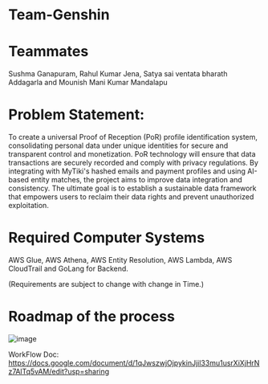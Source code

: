 # Team-Genshin
#
# Teammates
Sushma Ganapuram, Rahul Kumar Jena, Satya sai ventata bharath Addagarla and Mounish Mani Kumar Mandalapu

# Problem Statement:
To create a universal Proof of Reception (PoR) profile identification system, consolidating personal data under unique identities for secure and transparent control and monetization. PoR technology will ensure that data transactions are securely recorded and comply with privacy regulations. By integrating with MyTiki's hashed emails and payment profiles and using AI-based entity matches, the project aims to improve data integration and consistency. The ultimate goal is to establish a sustainable data framework that empowers users to reclaim their data rights and prevent unauthorized exploitation.

# Required Computer Systems
AWS Glue, AWS Athena, AWS Entity Resolution, AWS Lambda, AWS CloudTrail and GoLang for Backend.

(Requirements are subject to change with change in Time.)

# Roadmap of the process
![image](https://github.com/user-attachments/assets/b52a2e6b-e6fd-4c67-9ca2-72552cc5e1b3)

WorkFlow Doc: https://docs.google.com/document/d/1qJwszwjOjpykinJjil33mu1usrXiXjHrNz7AlTq5vAM/edit?usp=sharing
